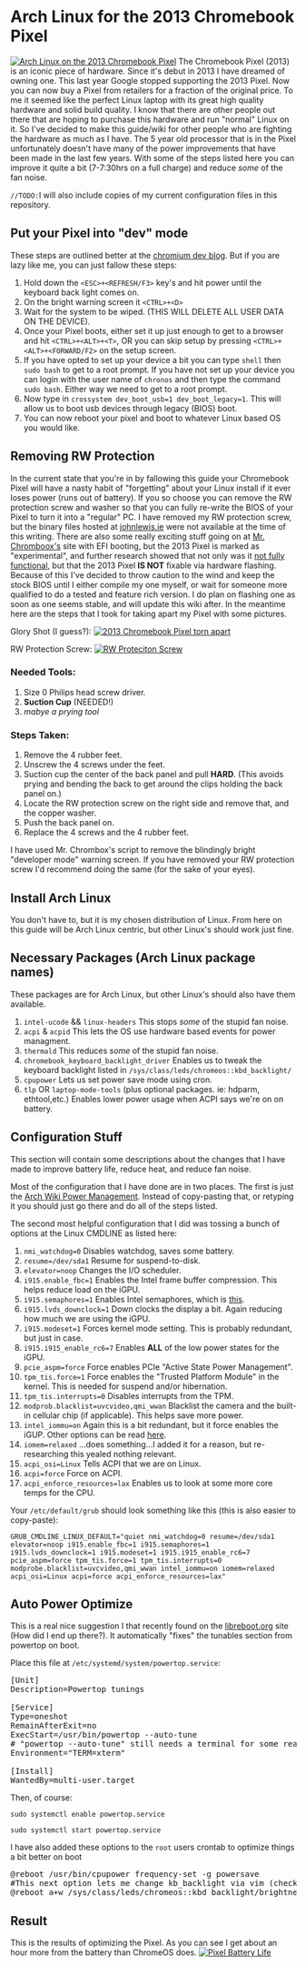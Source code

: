 # Arch Linux for the 2013 Chromebook Pixel
<a href="http://imgur.com/OIyd6iQ"><img src="http://i.imgur.com/OIyd6iQ.jpg" title="Arch Linux on the 2013 Chromebook Pixel" /></a>
The Chromebook Pixel (2013) is an iconic piece of hardware. Since it's debut in 2013 I have dreamed of owning one. This last year Google stopped supporting the 2013 Pixel. Now you can now buy a Pixel from retailers for a fraction of the original price. To me it seemed like the perfect Linux laptop with its great high quality hardware and solid build quality. I know that there are other people out there that are hoping to purchase this hardware and run "normal" Linux on it. So I've decided to make this guide/wiki for other people who are fighting the hardware as much as I have. The 5 year old processor that is in the Pixel unfortunately doesn't have many of the power improvements that have been made in the last few years. With some of the steps listed here you can improve it quite a bit (7-7:30hrs on a full charge) and reduce *some* of the fan noise.

`//TODO:`I will also include copies of my current configuration files in this repository.

## Put your Pixel into "dev" mode
These steps are outlined better at the [chromium dev blog](https://www.chromium.org/chromium-os/developer-information-for-chrome-os-devices/chromebook-pixel). But if you are lazy like me, you can just fallow these steps:
1. Hold down the `<ESC>+<REFRESH/F3>` key's and hit power until the keyboard back light comes on.
2. On the bright warning screen it `<CTRL>+<D>`
3. Wait for the system to be wiped. (THIS WILL DELETE ALL USER DATA ON THE DEVICE).
4. Once your Pixel boots, either set it up just enough to get to a browser and hit `<CTRL>+<ALT>+<T>`, OR you can skip setup by pressing `<CTRL>+<ALT>+<FORWARD/F2>` on the setup screen.
5. If you have opted to set up your device a bit you can type `shell` then `sudo bash` to get to a root prompt. If you have not set up your device you can login with the user name of `chronos` and then type the command `sudo bash`. Either way we need to get to a root prompt.
6. Now type in `crossystem dev_boot_usb=1 dev_boot_legacy=1`. This will allow us to boot usb devices through legacy (BIOS) boot.
7. You can now reboot your pixel and boot to whatever Linux based OS you would like.

## Removing RW Protection
In the current state that you're in by fallowing this guide your Chromebook Pixel will have a nasty habit of "forgetting" about your Linux install if it ever loses power (runs out of battery). If you so choose you can remove the RW protection screw and washer so that you can fully re-write the BIOS of your Pixel to turn it into a "regular" PC. I have removed my RW protection screw, but the binary files hosted at [johnlewis.ie](https://johnlewis.ie/Chromebook-ROMs/) were not available at the time of this writing. There are also some really exciting stuff going on at [Mr. Chromboox's](https://mrchromebox.tech/#home) site with EFI booting, but the 2013 Pixel is marked as "experimental", and further research showed that not only was it [not fully functional](https://www.reddit.com/r/chromeos/comments/5rx4pk/flashing_the_bios_of_the_chromebook_pixel/), but that the 2013 Pixel **IS NOT** fixable via hardware flashing. Because of this I've decided to throw caution to the wind and keep the stock BIOS until I either compile my one myself, or wait for someone more qualified to do a tested and feature rich version. I do plan on flashing one as soon as one seems stable, and will update this wiki after. In the meantime here are the steps that I took for taking apart my Pixel with some pictures.

Glory Shot (I guess?):
<a href="http://imgur.com/yMDpRAl"><img src="http://i.imgur.com/yMDpRAl.jpg" title="2013 Chromebook Pixel torn apart" /></a>

RW Protection Screw:
<a href="http://imgur.com/s6AzHyM"><img src="http://i.imgur.com/s6AzHyM.jpg" title="RW Proteciton Screw" /></a>

### Needed Tools:
1. Size 0 Philips head screw driver.
2. **Suction Cup** (NEEDED!)
3. *mabye a prying tool*

### Steps Taken:
1. Remove the 4 rubber feet.
2. Unscrew the 4 screws under the feet.
3. Suction cup the center of the back panel and pull **HARD**. (This avoids prying and bending the back to get around the clips holding the back panel on.)
4. Locate the RW protection screw on the right side and remove that, and the copper washer.
5. Push the back panel on.
6. Replace the 4 screws and the 4 rubber feet.

I have used Mr. Chrombox's script to remove the blindingly bright "developer mode" warning screen. If you have removed your RW protection screw I'd recommend doing the same (for the sake of your eyes).

## Install Arch Linux
You don't have to, but it is my chosen distribution of Linux.
From here on this guide will be Arch Linux centric, but other Linux's should work just fine.

## Necessary Packages (Arch Linux package names)
These packages are for Arch Linux, but other Linux's should also have them available.
1. `intel-ucode` && `linux-headers` This stops *some* of the stupid fan noise.
2. `acpi` & `acpid` This lets the OS use hardware based events for power managment.
3. `thermald` This reduces *some* of the stupid fan noise.
4. `chromebook_keyboard_backlight_driver` Enables us to tweak the keyboard backlight listed in `/sys/class/leds/chromeos::kbd_backlight/`
5. `cpupower` Lets us set power save mode using cron.
6. `tlp` OR `laptop-mode-tools` (plus optional packages. ie: hdparm, ethtool,etc.) Enables lower power usage when ACPI says we're on on battery.

## Configuration Stuff
This section will contain some descriptions about the changes that I have made to improve battery life, reduce heat, and reduce fan noise.

Most of the configuration that I have done are in two places. The first is just the [Arch Wiki Power Management](https://wiki.archlinux.org/index.php/Power_management). Instead of copy-pasting that, or retyping it you should just go there and do all of the steps listed.

The second most helpful configuration that I did was tossing a bunch of options at the Linux CMDLINE as listed here:
1. `nmi_watchdog=0` Disables watchdog, saves some battery.
2. `resume=/dev/sda1` Resume for suspend-to-disk.
3. `elevator=noop` Changes the I/O scheduler.
4. `i915.enable_fbc=1` Enables the Intel frame buffer compression. This helps reduce load on the iGPU.
5. `i915.semaphores=1` Enables Intel semaphores, which is [this](https://en.wikipedia.org/wiki/Semaphore_(programming)).
6. `i915.lvds_downclock=1` Down clocks the display a bit. Again reducing how much we are using the iGPU.
7. `i915.modeset=1` Forces kernel mode setting. This is probably redundant, but just in case.
8. `i915.i915_enable_rc6=7` Enables **ALL** of the low power states for the iGPU.
9. `pcie_aspm=force` Force enables PCIe "Active State Power Management".
10. `tpm_tis.force=1` Force enables the "Trusted Platform Module" in the kernel. This is needed for suspend and/or hibernation.
11. `tpm_tis.interrupts=0` Disables interrupts from the TPM.
12. `modprob.blacklist=uvcvideo,qmi_wwan` Blacklist the camera and the built-in cellular chip (if applicable). This helps save more power.
13. `intel_iommu=on` Again this is a bit redundant, but it force enables the iGUP. Other options can be read [here](https://www.kernel.org/doc/Documentation/Intel-IOMMU.txt).
14. `iomem=relaxed` ...does something...I added it for a reason, but re-researching this yealed nothing relevant.
15. `acpi_osi=Linux` Tells ACPI that we are on Linux.
16. `acpi=force` Force on ACPI.
17. `acpi_enforce_resources=lax` Enables us to look at some more core temps for the CPU.

Your `/etc/default/grub` should look something like this (this is also easier to copy-paste):
~~~~
GRUB_CMDLINE_LINUX_DEFAULT="quiet nmi_watchdog=0 resume=/dev/sda1 elevator=noop i915.enable_fbc=1 i915.semaphores=1 i915.lvds_downclock=1 i915.modeset=1 i915.i915_enable_rc6=7 pcie_aspm=force tpm_tis.force=1 tpm_tis.interrupts=0 modprobe.blacklist=uvcvideo,qmi_wwan intel_iommu=on iomem=relaxed acpi_osi=Linux acpi=force acpi_enforce_resources=lax"
~~~~

## Auto Power Optimize
This is a real nice suggestion I that recently found on the [libreboot.org](https://libreboot.org/docs/misc/#high-pitched-whining-noise-on-idle-in-parabola) site (How did I end up there?). It automatically "fixes" the tunables section from powertop on boot.

Place this file at `/etc/systemd/system/powertop.service`:
<pre>
[Unit]
Description=Powertop tunings

[Service]
Type=oneshot
RemainAfterExit=no
ExecStart=/usr/bin/powertop --auto-tune
# "powertop --auto-tune" still needs a terminal for some reason. Possibly a bug?
Environment="TERM=xterm"

[Install]
WantedBy=multi-user.target
</pre>

Then, of course:

`sudo systemctl enable powertop.service`

`sudo systemctl	start powertop.service`

I have also added these options to the `root` users crontab to optimize things a bit better on boot
<pre>
@reboot /usr/bin/cpupower frequency-set -g powersave
#This next option lets me change kb_backlight via vim (check out my /simple.vim/NOTsimple.nvim for details)
@reboot a+w /sys/class/leds/chromeos::kbd_backlight/brightness
</pre>

## Result
This is the results of optimizing the Pixel. As you can see I get about an hour more from the battery than ChromeOS does.
<a href="http://imgur.com/CzhMoai"><img src="http://i.imgur.com/CzhMoai.png" title="Pixel Battery Life" /></a>
